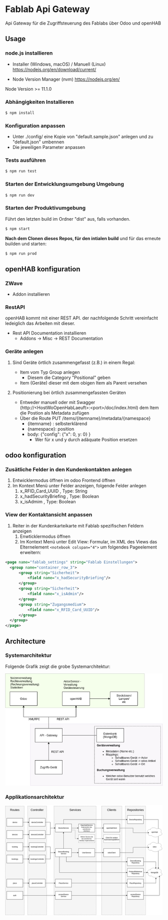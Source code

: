 # Fablab Api Gateway
Api Gateway für die Zugriffsteuerung des Fablabs über Odoo und openHAB

## Usage

### node.js installieren
* Installer (Windows, macOS) / Manuell (Linux)
https://nodejs.org/en/download/current/

* Node Version Manager (nvm)
https://nodejs.org/en/

Node Version >= 11.1.0

### Abhängigkeiten Installieren
```bash
$ npm install
```

### Konfiguration anpassen
* Unter ./config/ eine Kopie von "default.sample.json" anlegen und zu "default.json" umbennen
* Die jeweiligen Parameter anpassen

### Tests ausführen
```bash
$ npm run test
```

### Starten der Entwicklungsumgebung Umgebung
```bash
$ npm run dev
```

### Starten der Produktivumgebung
Führt den letzten build im Ordner "dist" aus, falls vorhanden.
```bash
$ npm start
```

**Nach dem Clonen dieses Repos, für den intialen build** und für das erneute builden und starten:
```bash
$ npm run prod
```

## openHAB konfiguration

### ZWave
* Addon installieren

### RestAPI
openHAB kommt mit einer REST API. der nachfolgende Schritt vereinfacht ledeiglich das Arbeiten mit dieser.
* Rest API Documentation installieren
  * Addons -> Misc -> REST Documentation 

### Geräte anlegen
1. Sind Geräte örtlich zusammengefasst (z.B.) in einem Regal:
   * Item vom Typ Group anlegen
     * Diesem die Category "Positional" geben
   * Item (Geräte) dieser mit dem obigen Item als Parent versehen

2. Positionierung bei örtlich zusammengefassten Geräten
   * Entweder manuell oder mit Swagger (http://\<HostWoOpenHabLaeuft\>:\<port\>/doc/index.html) dem Item die Postion als Metadata zufügen
   * Über die Route PUT /items/{itemname}/metadata/{namespace}
     * {itemname} : selbsterklärend
     * {namespace}: position
     * body: {"config": {"x": 0, y: 0} }
       * Wer für x und y durch adäquate Position ersetzen

## odoo konfiguration

### Zusätliche Felder in den Kundenkontakten anlegen
1. Entwicklermodus öffnen im odoo Frontend öffnen
2. Im Kontext Menü unter Felder anzeigen, folgende Felder anlegen
   1. x_RFID_Card_UUID , Type: String
   2. x_hadSecurityBriefing , Type: Boolean
   3. x_isAdmim , Type: Boolean
   
### View der Kontaktansicht anpassen
1. Reiter in der Kundenkarteikarte mit Fablab spezifischen Feldern anzeigen
   1. Enwticklermodus öffnen
   2. Im Kontext Menü unter Edit View: Formular, im XML des Views das Elternelement `<notebook colspan="4">` um folgendes Pageelement erweitern:
```xml
<page name="fablab_settings" string="Fablab Einstellungen">
  <group name="container_row_3">
      <group string="Sicherheit">
          <field name="x_hadSecurityBriefing"/>
      </group>
      <group string="Sicherheit">
          <field name="x_isAdmin"/>
      </group>
      <group string="Zugangsmedium">
          <field name="x_RFID_Card_UUID"/>
      </group>
  </group>
</page>
``` 

## Architecture

### Systemarchitektur
Folgende Grafik zeigt die grobe Systemarchitektur:

![Architecture](./readme/architectureV2.png)

### Applikationsarchitektur
![Architecture](./readme/softwareArchitecture.png)
